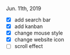 Jun. 11th, 2019
- [x] add search bar 
- [x] add kanban
- [x] change mouse style
- [x] change website icon
- [ ] scroll effect
